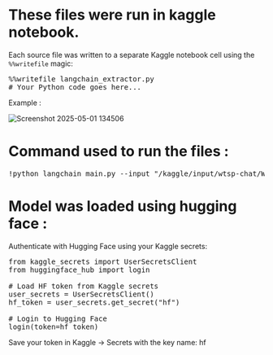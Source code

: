# These files were run in kaggle notebook.


Each source file was written to a separate Kaggle notebook cell using the `%%writefile` magic:

<pre>
%%writefile langchain_extractor.py
# Your Python code goes here...
</pre>

Example :

![Screenshot 2025-05-01 134506](https://github.com/user-attachments/assets/3ab078a1-6dc3-469a-a051-7b465b588f8a)


# Command used to run the files :

<pre>
!python langchain_main.py --input "/kaggle/input/wtsp-chat/WhatsApp Chat with Murugan dada group .txt" --output "/kaggle/working/new_output13.json" --model "mistralai/Mistral-7B-Instruct-v0.3" --batch-size 2 --quantize none   --use-bettertransformer --timeout 600 --offload-folder "/kaggle/working/new_offload" --limit 8 --no-use-vllm --max-new-tokens 512  --device "auto" 
</pre>

# Model was loaded using hugging face :

Authenticate with Hugging Face using your Kaggle secrets:

<pre>
from kaggle_secrets import UserSecretsClient
from huggingface_hub import login

# Load HF token from Kaggle secrets
user_secrets = UserSecretsClient()
hf_token = user_secrets.get_secret("hf")

# Login to Hugging Face
login(token=hf_token)
</pre>

Save your token in Kaggle → Secrets with the key name: hf

